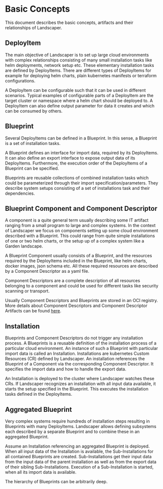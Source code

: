 # Basic Concepts

This document describes the basic concepts, artifacts and their relationships of Landscaper. 

## DeployItem

The main objective of Landscaper is to set up large cloud environments with complex relationships consisting of many
small installation tasks like helm deployments, network setup etc. These elementary installation tasks are defined by 
DeployItems. There are different types of DeployItems for example for deploying helm charts, plain kubernetes manifests 
or terraform configurations.

A DeployItem can be configurable such that it can be used in different scenarios. Typical examples of configurable parts
of a DeployItem are the target cluster or namespace where a helm chart should be deployed to. A DeployItem can also 
define output parameter for data it creates and which can be consumed by others.

## Blueprint

Several DeployItems can be defined in a Blueprint. In this sense, a Blueprint is a set of installation tasks. 

A Blueprint defines an interface for import data, required by its DeployItems. It can also define an export 
interface to expose output data of its DeployItems. Furthermore, the execution order of the DeployItems of a Blueprint 
can be specified. 

Blueprints are reusable collections of combined installation tasks which could be parameterized through their import 
specification/parameters. They describe system setups consisting of a set of installations task and their dependencies. 

## Blueprint Component and Component Descriptor

A component is a quite general term usually describing some IT artifact ranging from a small program to large
and complex systems. In the context of Landscaper we focus on components setting up some cloud environment 
described with a Blueprint. This could range from quite simple installations of one or two helm charts, or the
setup up of a complex system like a Garden landscape.

A Blueprint Component usually consists of a Blueprint, and the resources required by the DeployItems included in the 
Blueprint, like helm charts, docker images, json schema etc. All these required resources are described by a Component 
Descriptor as a yaml file. 

Component Descriptors are a complete description of all resources belonging to a component and could be used for
different tasks like security scanning or transport.

Usually Component Descriptors and Blueprints are stored in an OCI registry. More details about Component 
Descriptors and Component Descriptor Artifacts can be found [here](https://github.com/gardener/component-spec).

## Installation

Blueprints and Component Descriptors do not trigger any installation process. A Blueprints is a reusable 
definition of the installation process of a particular cloud environment. An instance of such a Blueprint with particular
import data is called an Installation. Installations are kubernetes Custom Resources (CR) defined by Landscaper.
An installation references the Blueprint of a Component via the corresponding Component Descriptor.
It specifies the import data and how to handle the export data. 

An Installation is deployed to the cluster where Landscaper watches these CRs. If Landscaper recognizes an installation
with all input data available, it starts the setup specified in the Blueprint. This executes the installation tasks 
defined in the DeployItems.

## Aggregated Blueprint

Very complex systems require hundreds of installation steps resulting in Blueprints with many DeployItems. 
Landscaper allows defining subsystems each described by a separate Blueprint and to combine these in an aggregated 
Blueprint. 

Assume an Installation referencing an aggregated Blueprint is deployed. When all input data of the Installation is 
available, the Sub-Installations for all contained Blueprints are created. Sub-Installations get their input data from 
the input data of the parent installation as well as from the export data of their sibling Sub-Installations. 
Execution of a Sub-Installation is started, when all its import data is available. 

The hierarchy of Blueprints can be arbitrarily deep.
